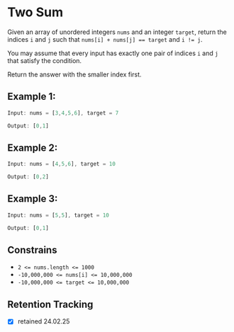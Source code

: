 # Two Sum

Given an array of unordered integers `nums` and an integer `target`, return the indices `i` and `j` such that `nums[i] + nums[j] == target` and `i != j`.

You may assume that every input has exactly one pair of indices `i` and `j` that satisfy the condition.

Return the answer with the smaller index first. 

## Example 1:

```ts
Input: nums = [3,4,5,6], target = 7

Output: [0,1]
```

## Example 2:

```ts
Input: nums = [4,5,6], target = 10

Output: [0,2]
```

## Example 3:

```ts
Input: nums = [5,5], target = 10

Output: [0,1]
```

## Constrains

- `2 <= nums.length <= 1000`
- `-10,000,000 <= nums[i] <= 10,000,000`
- `-10,000,000 <= target <= 10,000,000`

## Retention Tracking

- [x] retained 24.02.25
